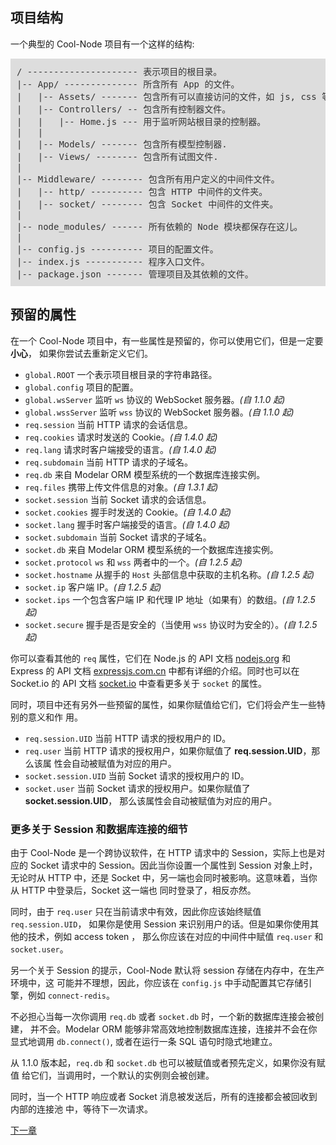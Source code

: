 ## 项目结构

一个典型的 Cool-Node 项目有一个这样的结构:

<pre style="background: #ddd;padding: 10px;color: #333;font-size: 14px;">
/ --------------------- 表示项目的根目录。
|-- App/ -------------- 所含所有 App 的文件。
|   |-- Assets/ ------- 包含所有可以直接访问的文件，如 js, css 等。
|   |-- Controllers/ -- 包含所有控制器文件。
|   |   |-- Home.js --- 用于监听网站根目录的控制器。
|   |
|   |-- Models/ ------- 包含所有模型控制器.
|   |-- Views/ -------- 包含所有试图文件.
|
|-- Middleware/ -------- 包含所有用户定义的中间件文件。
|   |-- http/ ---------- 包含 HTTP 中间件的文件夹。
|   |-- socket/ -------- 包含 Socket 中间件的文件夹。
|
|-- node_modules/ ------ 所有依赖的 Node 模块都保存在这儿。
|
|-- config.js ---------- 项目的配置文件。
|-- index.js ----------- 程序入口文件。
|-- package.json ------- 管理项目及其依赖的文件。
</pre>

## 预留的属性

在一个 Cool-Node 项目中，有一些属性是预留的，你可以使用它们，但是一定要**小心**，
如果你尝试去重新定义它们。

- `global.ROOT` 一个表示项目根目录的字符串路径。
- `global.config` 项目的配置。
- `global.wsServer` 监听 `ws` 协议的 WebSocket 服务器。*(自 1.1.0 起)*
- `global.wssServer` 监听 `wss` 协议的 WebSocket 服务器。*(自 1.1.0 起)*
- `req.session` 当前 HTTP 请求的会话信息。
- `req.cookies` 请求时发送的 Cookie。*(自 1.4.0 起)*
- `req.lang` 请求时客户端接受的语言。*(自 1.4.0 起)*
- `req.subdomain` 当前 HTTP 请求的子域名。
- `req.db` 来自 Modelar ORM 模型系统的一个数据库连接实例。
- `req.files` 携带上传文件信息的对象。*(自 1.3.1 起)*
- `socket.session` 当前 Socket 请求的会话信息。
- `socket.cookies` 握手时发送的 Cookie。*(自 1.4.0 起)*
- `socket.lang` 握手时客户端接受的语言。*(自 1.4.0 起)*
- `socket.subdomain` 当前 Socket 请求的子域名。
- `socket.db` 来自 Modelar ORM 模型系统的一个数据库连接实例。
- `socket.protocol` `ws` 和 `wss` 两者中的一个。*(自 1.2.5 起)*
- `socket.hostname` 从握手的 `Host` 头部信息中获取的主机名称。*(自 1.2.5 起)*
- `socket.ip` 客户端 IP。*(自 1.2.5 起)*
- `socket.ips` 一个包含客户端 IP 和代理 IP 地址（如果有）的数组。*(自 1.2.5 起)*
- `socket.secure` 握手是否是安全的（当使用 `wss` 协议时为安全的）。*(自 1.2.5 起)*

你可以查看其他的 `req` 属性，它们在 Node.js 的 API 文档 
[nodejs.org](https://nodejs.org) 和 Express 的 API 文档
[expressjs.com.cn](http://expressjs.com.cn/) 中都有详细的介绍。同时也可以在 Socket.io 
的 API 文档 [socket.io](https://socket.io/) 中查看更多关于 `socket` 的属性。

同时，项目中还有另外一些预留的属性，如果你赋值给它们，它们将会产生一些特别的意义和作
用。

- `req.session.UID` 当前 HTTP 请求的授权用户的 ID。
- `req.user` 当前 HTTP 请求的授权用户，如果你赋值了 **req.session.UID**，那么该属
    性会自动被赋值为对应的用户。
- `socket.session.UID` 当前 Socket 请求的授权用户的 ID。
- `socket.user` 当前 Socket 请求的授权用户。如果你赋值了 **socket.session.UID**，
    那么该属性会自动被赋值为对应的用户。

### 更多关于 Session 和数据库连接的细节

由于 Cool-Node 是一个跨协议软件，在 HTTP 请求中的 Session，实际上也是对应的 Socket
请求中的 Session。因此当你设置一个属性到 Session 对象上时，无论时从 HTTP 中，还是 
Socket 中，另一端也会同时被影响。这意味着，当你从 HTTP 中登录后，Socket 这一端也
同时登录了，相反亦然。

同时，由于 `req.user` 只在当前请求中有效，因此你应该始终赋值 `req.session.UID`，
如果你是使用 Session 来识别用户的话。但是如果你使用其他的技术，例如 access token ，
那么你应该在对应的中间件中赋值 `req.user` 和 `socket.user`。

另一个关于 Session 的提示，Cool-Node 默认将 session 存储在内存中，在生产环境中，这
可能并不理想，因此，你应该在 `config.js` 中手动配置其它存储引擎，例如 
`connect-redis`。

不必担心当每一次你调用 `req.db` 或者 `socket.db` 时，一个新的数据库连接会被创建，
并不会。Modelar ORM 能够非常高效地控制数据库连接，连接并不会在你显式地调用 
`db.connect()`, 或者在运行一条 SQL 语句时隐式地建立。

从 1.1.0 版本起，`req.db` 和 `socket.db` 也可以被赋值或者预先定义，如果你没有赋值
给它们，当调用时，一个默认的实例则会被创建。

同时，当一个 HTTP 响应或者 Socket 消息被发送后，所有的连接都会被回收到内部的连接池
中，等待下一次请求。

[下一章](WritingHttpControllers)